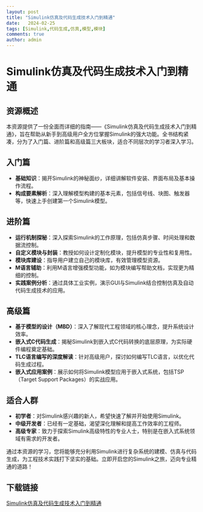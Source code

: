 ```yaml
---
layout: post
title: "Simulink仿真及代码生成技术入门到精通"
date:   2024-02-25
tags: [Simulink,代码生成,仿真,模型,模块]
comments: true
author: admin
---
```

# Simulink仿真及代码生成技术入门到精通

## 资源概述

本资源提供了一份全面而详细的指南——《Simulink仿真及代码生成技术入门到精通》，旨在帮助从新手到高级用户全方位掌握Simulink的强大功能。全书结构紧凑，分为了入门篇、进阶篇和高级篇三大板块，适合不同层次的学习者深入学习。

## 入门篇

- **基础知识**：揭开Simulink的神秘面纱，详细讲解软件安装、界面布局及基本操作流程。
- **构成要素解析**：深入理解模型构建的基本元素，包括信号线、块图、触发器等，快速上手创建第一个Simulink模型。

## 进阶篇

- **运行机制探秘**：深入探索Simulink的工作原理，包括仿真步骤、时间处理和数据流控制。
- **自定义模块与封装**：教授如何设计定制化模块，提升模型的专业性和复用性。
- **模块库建设**：指导用户建立自己的模块库，有效管理模型资源。
- **M语言辅助**：利用M语言增强模型功能，如为模块编写帮助文档，实现更为精细的控制。
- **实践案例分析**：通过具体工业实例，演示GUI与Simulink结合控制仿真及自动代码生成技术的应用。

## 高级篇

- **基于模型的设计（MBD）**：深入了解现代工程领域的核心理念，提升系统设计效率。
- **嵌入式C代码生成**：揭秘Simulink到嵌入式C代码转换的底层原理，为实际硬件编程奠定基础。
- **TLC语言编写的深度解读**：针对高级用户，探讨如何编写TLC语言，以优化代码生成过程。
- **嵌入式应用案例**：展示如何将Simulink模型应用于嵌入式系统，包括TSP（Target Support Packages）的实战应用。

## 适合人群

- **初学者**：对Simulink感兴趣的新人，希望快速了解并开始使用Simulink。
- **中级开发者**：已经有一定基础，渴望深化理解和提高工作效率的工程师。
- **高级专家**：致力于探索Simulink高级特性的专业人士，特别是在嵌入式系统领域有需求的开发者。

通过本资源的学习，您将能够充分利用Simulink进行复杂系统的建模、仿真与代码生成，为工程技术实践打下坚实的基础。立即开启您的Simulink之旅，迈向专业精通的道路！

## 下载链接

[Simulink仿真及代码生成技术入门到精通](https://pan.quark.cn/s/9e74c9f0c2ac)